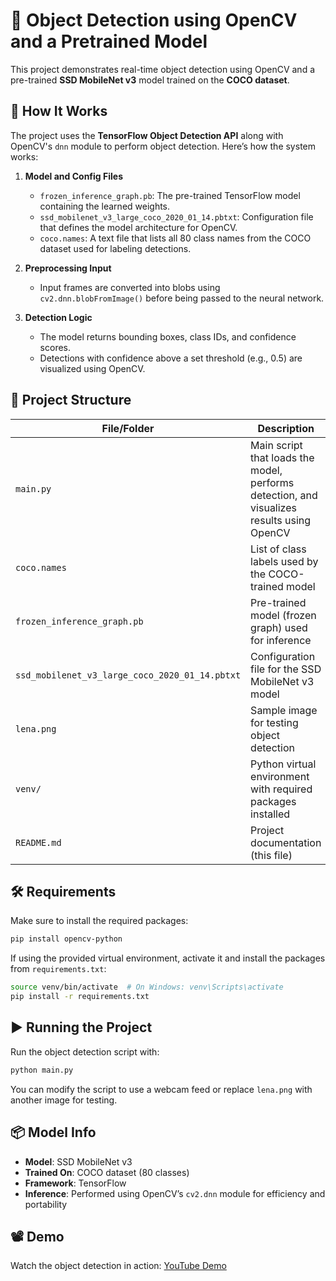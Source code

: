 # 🧠 Object Detection using OpenCV and a Pretrained Model

This project demonstrates real-time object detection using OpenCV and a pre-trained **SSD MobileNet v3** model trained on the **COCO dataset**.

## 🚀 How It Works

The project uses the **TensorFlow Object Detection API** along with OpenCV's `dnn` module to perform object detection. Here’s how the system works:

1. **Model and Config Files**
   - `frozen_inference_graph.pb`: The pre-trained TensorFlow model containing the learned weights.
   - `ssd_mobilenet_v3_large_coco_2020_01_14.pbtxt`: Configuration file that defines the model architecture for OpenCV.
   - `coco.names`: A text file that lists all 80 class names from the COCO dataset used for labeling detections.

2. **Preprocessing Input**
   - Input frames are converted into blobs using `cv2.dnn.blobFromImage()` before being passed to the neural network.

3. **Detection Logic**
   - The model returns bounding boxes, class IDs, and confidence scores.
   - Detections with confidence above a set threshold (e.g., 0.5) are visualized using OpenCV.

## 📁 Project Structure

| File/Folder                           | Description                                                                                            |
|---------------------------------------|--------------------------------------------------------------------------------------------------------|
| `main.py`                             | Main script that loads the model, performs detection, and visualizes results using OpenCV               |
| `coco.names`                          | List of class labels used by the COCO-trained model                                                     |
| `frozen_inference_graph.pb`           | Pre-trained model (frozen graph) used for inference                                                    |
| `ssd_mobilenet_v3_large_coco_2020_01_14.pbtxt` | Configuration file for the SSD MobileNet v3 model                                                   |
| `lena.png`                            | Sample image for testing object detection                                                              |
| `venv/`                               | Python virtual environment with required packages installed                                           |
| `README.md`                           | Project documentation (this file)                                                                      |

## 🛠️ Requirements

Make sure to install the required packages:

```bash
pip install opencv-python
```


If using the provided virtual environment, activate it and install the packages from `requirements.txt`:

```bash
source venv/bin/activate  # On Windows: venv\Scripts\activate
pip install -r requirements.txt
```

## ▶️ Running the Project

Run the object detection script with:

```bash
python main.py
```


You can modify the script to use a webcam feed or replace `lena.png` with another image for testing.

## 📦 Model Info

- **Model**: SSD MobileNet v3  
- **Trained On**: COCO dataset (80 classes)  
- **Framework**: TensorFlow  
- **Inference**: Performed using OpenCV’s `cv2.dnn` module for efficiency and portability

## 📽️ Demo

Watch the object detection in action: [YouTube Demo](https://www.youtube.com/watch?v=RgHvVXvja6I)
